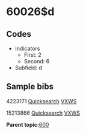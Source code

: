 # 60026$d

## Codes

-   Indicators
    -   First: 2
    -   Second: 6
-   Subfield: d

## Sample bibs

4223171 [Quicksearch](https://search.library.yale.edu/catalog/4223171) [VXWS](http://prodorbis.library.yale.edu:7014/vxws/GetHoldingsService?bibId=4223171)

15213866 [Quicksearch](https://search.library.yale.edu/catalog/15213866) [VXWS](http://prodorbis.library.yale.edu:7014/vxws/GetHoldingsService?bibId=15213866)

**Parent topic:**[600](../../tags/600/600.md)

